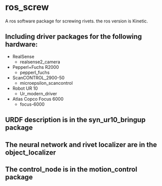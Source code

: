 # ros_screw
A ros software package for screwing rivets. the ros version is Kinetic.

## Including driver packages for the following hardware:
  - RealSense
    - realsense2_camera
  - Pepperl+Fuchs R2000
    - pepperl_fuchs
  - ScanCONTROL_2900-50
    - microepsilon_scancontrol
  - Robot UR 10
    - Ur_modern_driver
  - Atlas Copco Focus 6000
    - focus-6000
    
## URDF description is in the syn_ur10_bringup package

## The neural network and rivet localizer are in the object_localizer

## The control_node is in the motion_control package 
    
